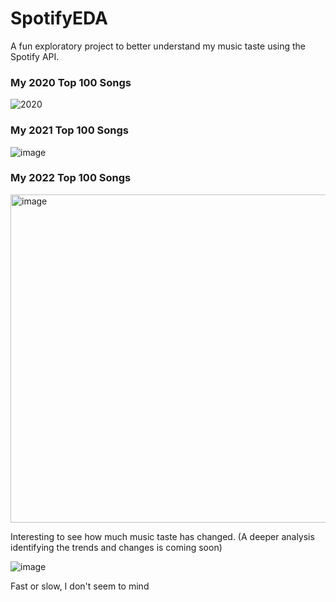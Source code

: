 # SpotifyEDA
A fun exploratory project to better understand my music taste using the Spotify API. 

### My 2020 Top 100 Songs
![2020](https://user-images.githubusercontent.com/54554532/203551786-aa025d7b-3859-41d2-b535-c224bd83c42d.png)

### My 2021 Top 100 Songs
![image](https://user-images.githubusercontent.com/54554532/205290538-8484c2b4-e5ad-44bf-9dc6-cfe325d9088d.png)

### My 2022 Top 100 Songs
<img width="525" alt="image" src="https://user-images.githubusercontent.com/54554532/205261948-8faa0855-eff6-4564-9729-602b5ebdcc89.png">

Interesting to see how much music taste has changed.
(A deeper analysis identifying the trends and changes is coming soon)


![image](https://user-images.githubusercontent.com/54554532/222446646-5e09f49d-ed9c-40d9-b941-1b2a3a623ed4.png)

Fast or slow, I don't seem to mind
